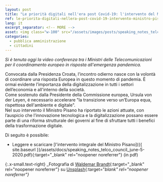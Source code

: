 ```yaml
---
layout: post
title: "Le priorità digitali nell'era post Covid-19: l'intervento del Ministro Pisano"
ref: le-priorita-digitali-nellera-post-covid-19-intervento-ministro-pisano
lang: it
excerpt_separator: <!-- MORE -->
asset: <img class="w-100" src="/assets/images/posts/speaking_notes_telco_council_june-5-2020.jpg" alt="era post Covid-19 intervento del Ministro Pisano"/>
categories:
  - pubblica amministrazione
  - cittadini
---
```


_Si è tenuta oggi la video conferenza tra i Ministri delle Telecomunicazioni per il coordinamento europeo in risposta all'emergenza pandemica._

<!-- MORE -->

Convocata dalla Presidenza Croata, l’incontro odierno nasce con la volontà di coordinare una risposta Europea in questo momento di pandemia. È  ormai evidente  l’importanza della digitalizzazione in tutti i settori dell’economia e all'interno della società.  
Come sostenuto dalla Presidente della Commissione europea, Ursula von der Leyen, é necessario accelerare "la transizione verso un’Europa equa, rispettosa dell'ambiente  e digitale".  
Nel suo intervento il Ministro Pisano ha riportato le azioni attuate, con l’auspicio che l’innovazione tecnologica e la digitalizzazione possano essere parte di una riforma strutturale dei governi al fine di sfruttare tutti i benefici della trasformazione digitale.  

Di seguito è possibile:  

- Leggere e scaricare [l'intervento integrale del Ministro Pisano]({{ site.baseurl }}/assets/docs/speaking_notes_telco_council_june-5-2020.pdf){:target="_blank" rel="noopener noreferrer"} (in pdf)

{:.x-small.text-right}
_Fotografia di [Waldemar Brandt](https://unsplash.com/@waldemarbrandt67w?utm_source=unsplash&utm_medium=referral&utm_content=creditCopyText){:target="_blank" rel="noopener noreferrer"} su [Unsplash](https://unsplash.com/photos/wRAHbIziQfg){:target="_blank" rel="noopener noreferrer"}_